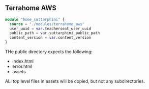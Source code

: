 ## Terrahome AWS

```tf
module "home_suttarphini" {
  source = "./modules/terrahome_aws"
  user_uuid = var.teacherseat_user_uuid
  public_path = var.suttarphini_public_path
  content_version = var.content_version
}
```

THe public directory expects the following:
- index.html
- error.html
- assets

ALl top level files in assets will be copied, but not any subdirectories.